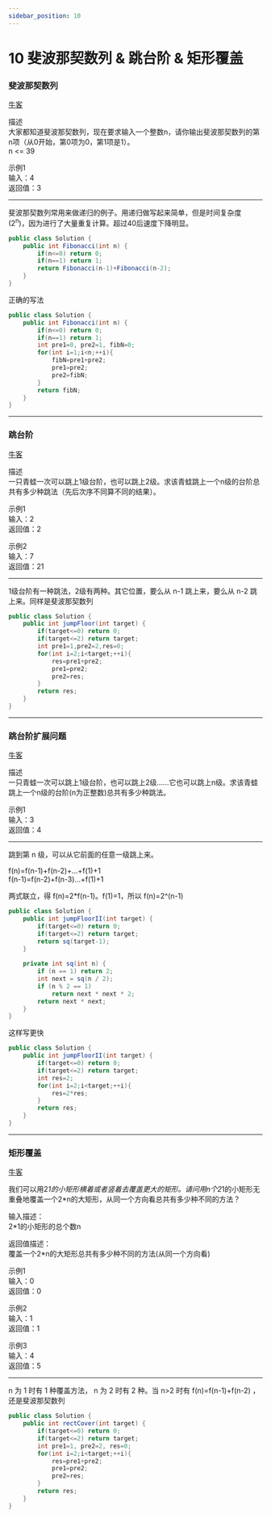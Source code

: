 ```yaml
---
sidebar_position: 10
---
```


# 10 斐波那契数列 & 跳台阶 & 矩形覆盖  

### 斐波那契数列  


[牛客](https://www.nowcoder.com/practice/c6c7742f5ba7442aada113136ddea0c3)  

描述  
大家都知道斐波那契数列，现在要求输入一个整数n，请你输出斐波那契数列的第n项（从0开始，第0项为0，第1项是1）。    
n <= 39  

示例1    
输入：4    
返回值：3  


---  

斐波那契数列常用来做递归的例子。用递归做写起来简单，但是时间复杂度 (2<sup>n</sup>)，因为进行了大量重复计算。超过40后速度下降明显。  


~~~java  
public class Solution {  
    public int Fibonacci(int n) {  
        if(n<=0) return 0;  
        if(n==1) return 1;  
        return Fibonacci(n-1)+Fibonacci(n-2);  
    }  
}  
~~~  

正确的写法  

~~~java  
public class Solution {  
    public int Fibonacci(int n) {  
        if(n<=0) return 0;  
        if(n==1) return 1;  
        int pre1=0, pre2=1, fibN=0;  
        for(int i=1;i<n;++i){  
            fibN=pre1+pre2;  
            pre1=pre2;  
            pre2=fibN;  
        }  
        return fibN;  
    }  
}  
~~~  

---  

### 跳台阶  

[牛客](https://www.nowcoder.com/practice/8c82a5b80378478f9484d87d1c5f12a4)  

描述  
一只青蛙一次可以跳上1级台阶，也可以跳上2级。求该青蛙跳上一个n级的台阶总共有多少种跳法（先后次序不同算不同的结果）。  

示例1  
输入：2  
返回值：2  

示例2  
输入：7  
返回值：21  

---  

1级台阶有一种跳法，2级有两种。其它位置，要么从 n-1 跳上来，要么从 n-2 跳上来。同样是斐波那契数列  

~~~java  
public class Solution {  
    public int jumpFloor(int target) {  
        if(target<=0) return 0;  
        if(target<=2) return target;  
        int pre1=1,pre2=2,res=0;  
        for(int i=2;i<target;++i){  
            res=pre1+pre2;  
            pre1=pre2;  
            pre2=res;  
        }  
        return res;  
    }  
}  
~~~  

---  

### 跳台阶扩展问题  

[牛客](https://www.nowcoder.com/practice/22243d016f6b47f2a6928b4313c85387)  

描述  
一只青蛙一次可以跳上1级台阶，也可以跳上2级……它也可以跳上n级。求该青蛙跳上一个n级的台阶(n为正整数)总共有多少种跳法。  

示例1  
输入：3  
返回值：4  

---  

跳到第 n 级，可以从它前面的任意一级跳上来。  

f(n)=f(n-1)+f(n-2)+...+f(1)+1    
f(n-1)=f(n-2)+f(n-3)...+f(1)+1  

两式联立，得 f(n)=2*f(n-1)。f(1)=1，所以 f(n)=2^(n-1)  

~~~java  
public class Solution {  
    public int jumpFloorII(int target) {  
        if(target<=0) return 0;  
        if(target<=2) return target;  
        return sq(target-1);  
    }  
      
    private int sq(int n) {  
        if (n == 1) return 2;  
        int next = sq(n / 2);  
        if (n % 2 == 1)  
            return next * next * 2;  
        return next * next;  
    }  
}  
~~~  

这样写更快  

~~~java  
public class Solution {  
    public int jumpFloorII(int target) {  
        if(target<=0) return 0;  
        if(target<=2) return target;  
        int res=2;  
        for(int i=2;i<target;++i){  
            res=2*res;  
        }  
        return res;  
    }  
}  
~~~  

---  

### 矩形覆盖  

[牛客](https://www.nowcoder.com/practice/72a5a919508a4251859fb2cfb987a0e6)  

我们可以用2*1的小矩形横着或者竖着去覆盖更大的矩形。请问用n个2*1的小矩形无重叠地覆盖一个2*n的大矩形，从同一个方向看总共有多少种不同的方法？  

输入描述：  
2*1的小矩形的总个数n  

返回值描述：  
覆盖一个2*n的大矩形总共有多少种不同的方法(从同一个方向看)  

示例1  
输入：0  
返回值：0  

示例2  
输入：1  
返回值：1  

示例3  
输入：4  
返回值：5  

---  

n 为 1 时有 1 种覆盖方法， n 为 2 时有 2 种。当 n>2 时有 f(n)=f(n-1)+f(n-2) ，还是斐波那契数列  

~~~java  
public class Solution {  
    public int rectCover(int target) {  
        if(target<=0) return 0;  
        if(target<=2) return target;  
        int pre1=1, pre2=2, res=0;  
        for(int i=2;i<target;++i){  
            res=pre1+pre2;  
            pre1=pre2;  
            pre2=res;  
        }  
        return res;  
    }  
}  
~~~  

